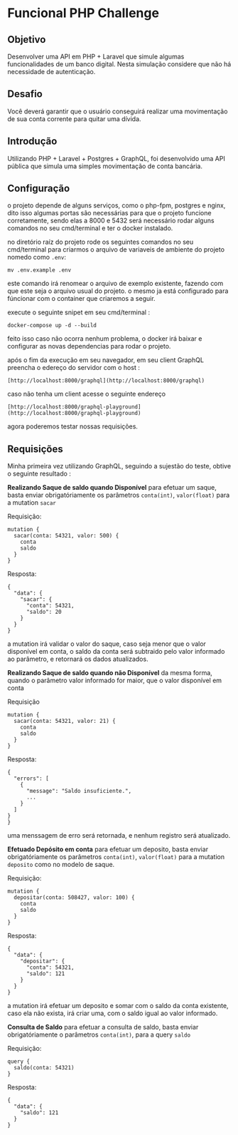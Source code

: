 # Funcional PHP Challenge

## Objetivo
Desenvolver uma API em PHP + Laravel que simule algumas funcionalidades de um banco digital.
Nesta simulação considere que não há necessidade de autenticação.

## Desafio
Você deverá garantir que o usuário conseguirá realizar uma movimentação de sua conta corrente para quitar uma dívida.

## Introdução 

Utilizando PHP + Laravel + Postgres + GraphQL, foi desenvolvido uma API pública que simula uma simples movimentação de conta bancária.

## Configuração

o projeto depende de alguns serviços, como o php-fpm, postgres e nginx, dito isso algumas portas são necessárias para que o projeto funcione corretamente, sendo elas a 8000 e 5432
será necessário rodar alguns comandos no seu cmd/terminal e ter o docker instalado.

no diretório raíz do projeto rode os seguintes comandos no seu cmd/terminal para criarmos o arquivo de variaveis de ambiente do projeto nomedo como ```.env```: 

``` mv .env.example .env ``` 

este comando irá renomear o arquivo de exemplo existente, fazendo com que este seja o arquivo usual do projeto. 
o mesmo ja está configurado para fúncionar com o container que criaremos a seguir.

execute o seguinte snipet em seu cmd/terminal :

``` docker-compose up -d --build ```

feito isso caso não ocorra nenhum problema, o docker irá baixar e configurar as novas dependencias para rodar o projeto.

após o fim da execução em seu navegador, em seu client GraphQL preencha o edereço do servidor com o host : 

```[http://localhost:8000/graphql](http://localhost:8000/graphql)```

caso não tenha um client acesse o seguinte endereço 

```[http://localhost:8000/graphql-playground](http://localhost:8000/graphql-playground)```


agora poderemos testar nossas requisições.

## Requisições

Minha primeira vez utilizando GraphQL, seguindo a sujestão do teste, obtive o seguinte resultado :

**Realizando Saque de saldo quando Disponível**
para efetuar um saque, basta enviar obrigatóriamente os parâmetros ```conta(int)```, ```valor(float)``` para a mutation ```sacar```

Requisição:
```
mutation {
  sacar(conta: 54321, valor: 500) {
    conta
    saldo
  }
}
```

Resposta:

```
{
  "data": {
    "sacar": {
      "conta": 54321,
      "saldo": 20
    }
  }
}
```
a mutation irá validar o valor do saque, caso seja menor que o valor disponível em conta, o saldo da conta será subtraido pelo valor informado ao parâmetro, e retornará os dados atualizados.

**Realizando Saque de saldo quando não Disponível**
da mesma forma, quando o parâmetro valor informado for maior, que o valor disponível em conta

Requisição

```
mutation {
  sacar(conta: 54321, valor: 21) {
    conta
    saldo
  }
}
```
Resposta:
 
```
{
  "errors": [
    {
      "message": "Saldo insuficiente.",
      ...
    }
  ]
}
}
```
uma menssagem de erro será retornada, e nenhum registro será atualizado.

**Efetuado Depósito em conta**
para efetuar um deposito, basta enviar obrigatóriamente os parâmetros ```conta(int)```, ```valor(float)``` para a mutation ```deposito``` como no modelo de saque.

Requisição:

```
mutation {
  depositar(conta: 508427, valor: 100) {
    conta
    saldo
  }
}
```

Resposta:

```
{
  "data": {
    "depositar": {
      "conta": 54321,
      "saldo": 121
    }
  }
}
```
a mutation irá efetuar um deposito e somar com o saldo da conta existente, caso ela não exista, irá criar uma, com o saldo igual ao valor informado.

**Consulta de Saldo**
para efetuar a consulta de saldo, basta enviar obrigatóriamente o parâmetros ```conta(int)```, para a query ```saldo```

Requisição:

```
query {
  saldo(conta: 54321)
}
```

Resposta:

```
{
  "data": {
    "saldo": 121
  }
}
```

